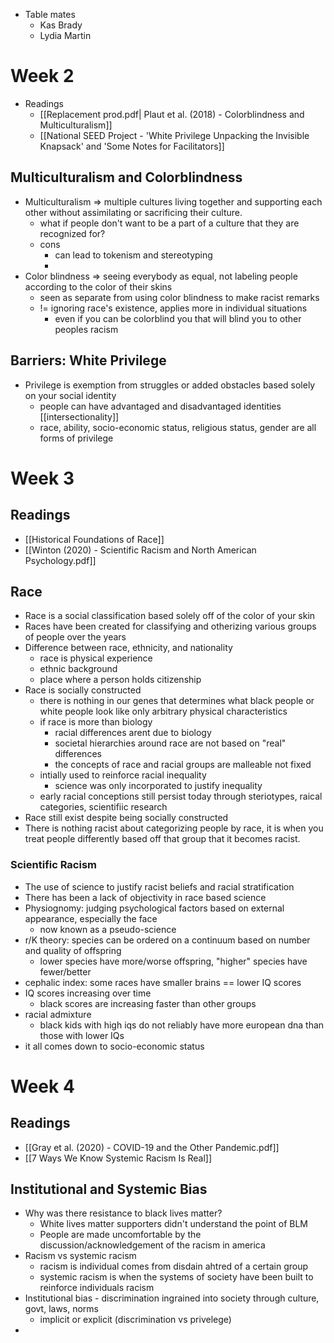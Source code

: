 - Table mates
	- Kas Brady
	- Lydia Martin

# Week 2
- Readings 
	- [[Replacement prod.pdf| Plaut et al. (2018) - Colorblindness and Multiculturalism]] 
	- [[National SEED Project - 'White Privilege Unpacking the Invisible Knapsack' and 'Some Notes for Facilitators]]
## Multiculturalism and Colorblindness
- Multiculturalism => multiple cultures living together and supporting each other without assimilating or sacrificing their culture.
	- what if people don't want to be a part of a culture that they are recognized for?
	- cons
		- can lead to tokenism and stereotyping 
		- 
- Color blindness => seeing everybody as equal, not labeling people according to the color of their skins
	- seen as separate from using color blindness to make racist remarks
	- != ignoring race's existence, applies more in individual situations
		- even if you can be colorblind you that will blind you to other peoples racism
##  Barriers: White Privilege 
- Privilege is exemption from struggles or added obstacles based solely on your social identity
	- people can have advantaged and disadvantaged identities [[intersectionality]]
	- race, ability, socio-economic status, religious status, gender are all forms of privilege
# Week 3
## Readings
- [[Historical Foundations of Race]]
- [[Winton (2020) - Scientific Racism and North American Psychology.pdf]]
## Race
- Race is a social classification based solely off of the color of your skin
- Races have been created for classifying and otherizing various groups of people over the years 
- Difference between race, ethnicity, and nationality
	- race is physical experience
	- ethnic background
	- place where a person holds citizenship
- Race is socially constructed
	- there is nothing in our genes that determines what black people or white people look like only arbitrary physical characteristics
	- if race is more than biology
		- racial differences arent due to biology
		- societal hierarchies around race are not based on "real" differences
		- the concepts of race and racial groups are malleable not fixed
	- intially used to reinforce racial inequality
		- science was only incorporated to justify inequality
	- early racial conceptions still persist today through steriotypes, raical categories, scientifiic research
- Race still exist despite being socially constructed
- There is nothing racist about categorizing people by race, it is when you treat people differently based off that group that it becomes racist.
### Scientific Racism
- The use of science to justify racist beliefs and racial stratification
- There has been a lack of objectivity in race based science
- Physiognomy: judging psychological factors based on external appearance, especially the face
	- now known as a pseudo-science 
- r/K theory: species can be ordered on a continuum based on number and quality of offspring
	- lower species have more/worse offspring, "higher" species have fewer/better
- cephalic index: some races have smaller brains == lower IQ scores
- IQ scores increasing over time
	- black scores are increasing faster than other groups
- racial admixture
	- black kids with high iqs do not reliably have more european dna than those with lower IQs
- it all comes down to socio-economic status
# Week 4
## Readings
- [[Gray et al. (2020) - COVID-19 and the Other Pandemic.pdf]]
- [[7 Ways We Know Systemic Racism Is Real]]
## Institutional and Systemic Bias
- Why was there resistance to black lives matter?
	- White lives matter supporters didn't understand the point of BLM
	- People are made uncomfortable by the discussion/acknowledgement of the racism in america
- Racism vs systemic racism
	- racism is individual comes from disdain ahtred of a certain group
	- systemic racism is when the systems of society have been built to reinforce individuals racism
- Institutional bias - discrimination ingrained into society through culture, govt, laws, norms
	- implicit or explicit (discrimination vs privelege)
- 